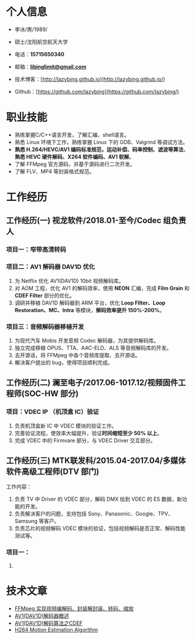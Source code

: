 # 个人信息
- 李冰/男/1989/
- 硕士/沈阳航空航天大学
- 电话：**15715650340**
- 邮箱：**libinglimit@gmail.com**

- 技术博客：[http://lazybing.github.io](http://lazybing.github.io/)
- Github：[https://github.com/lazybing](https://github.com/lazybing/)

# 职业技能
- 熟练掌握C/C++语言开发，了解汇编、shell语言。
- 熟悉 Linux 环境下工作，熟练掌握 Linux 下的 GDB、Valgrind 等调试方法。
- **熟悉 H.264/HEVC/AV1 编码标准规范，运动补偿、码率控制、滤波等算法**，**熟悉 HEVC 硬件解码、X264 软件编码、AV1 软解**。
- 了解 FFMpeg 官方源码，并基于源码进行二次开发。
- 了解 FLV、MP4 等封装格式规范。

# 工作经历

## 工作经历(一) 视龙软件/2018.01-至今/Codec 组负责人

### 项目一：窄带高清转码


### 项目二：AV1 解码器 DAV1D 优化

1. 为 Netflix 优化 AV1(DAV1D) 10bit 视频解码库。
2. 对 AOM 工程，优化 AV1 的解码效率，使用 **NEON** 汇编，完成 **Film Grain** 和 **CDEF Filter** 部分的优化。
3. 调研并移植 DAV1D 解码器到 ARM 平台，优化 **Loop FIlter、Loop Restoration、MC、Intra** 等模块，**解码效率提升 150%-200%**。

### 项目三：音频解码器移植开发

1. 为现代汽车 Mobis 开发音频 Codec 解码器，为其提供解码库。
2. 独立完成移植 OPUS、TTA、AAC-ELD、ALS 等音频解码库的开发。
3. 去开源话，将 FFMpeg 中各个音频库提取、去开源话。
4. 解决客户提出的 bug，使得项目顺利完成。

## 工作经历(二) 澜至电子/2017.06-1017.12/视频固件工程师(SOC-HW 部分)

### 项目：VDEC IP （机顶盒 IC）验证

1. 负责机顶盒新 IC 中 VDEC 模块的验证工作。
2. 完善验证流程，使效率大幅提升，验证**时间缩短至少 50% 以上**。
3. 完成 VDEC 中的 Firmvare 部分，与 VDEC Driver 交互部分。

## 工作经历(三) MTK联发科/2015.04-2017.04/多媒体软件高级工程师(DTV 部门)

工作内容：

1. 负责 TV 中 Driver 的 VDEC 部分，解码 DMX 给到 VDEC 的 ES 数据，新功能的开发。
2. 负责解决客户的问题，支持包括 Sony、Panasonic、Google、TPV、Samsung 等客户。
3. 负责芯片的视频解码 VDEC 模块的验证，包括视频解码是否正常、解码性能测试等。

### 项目一：

1. 

# 技术文章
* [FFMpeg 实现视频编解码、封装解封装、转码、缩放](http://lazybing.github.io/blog/2017/01/01/ffmpeg-sdk-learning/)
* [AV1(DAV1D)解码器概述](http://lazybing.github.io/blog/2018/10/15/av1-startup/)
* [AV1(DAV1D)解码算法之CDEF](http://lazybing.github.io/blog/2019/01/28/av1-cdef-filter/)
* [H264 Motion Estimation Algorithm](http://lazybing.github.io/blog/2021/05/17/h264-motion-estimation-algorithm/)
